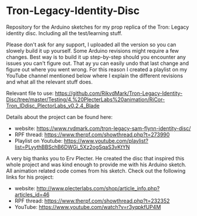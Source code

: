 # Tron-Legacy-Identity-Disc
Repository for the Arduino sketches for my prop replica of the Tron: Legacy identity disc. Including all the test/learning stuff. 

Please don't ask for any support, I uploaded all the version so you can slowely build it up yourself. 
Some Arduino revisions might require a few changes. Best way is to build it up step-by-step should you encounter any issues you can't figure out. That ay yu can easily undo that last change and figure out where you went wrong.
For this reason I created a playlist on my YouTube channel mentioned below where I explain the different revisions and what all the relevant stuff does.

Relevant file to use:
https://github.com/RikvdMark/Tron-Legacy-Identity-Disc/tree/master/Testing/4.%20PlecterLabs%20animation/RiCor-Tron_IDdisc_PlectorLabs_v0.2.4_Blade

Details about the project can be found here:
- website: https://www.rvdmark.com/tron-legacy-sam-flynn-identity-disc/
- RPF thread: https://www.therpf.com/showthread.php?t=273990
- Playlist on Youtube: https://www.youtube.com/playlist?list=PLyythBBSchB6DWGi_5Xz2ogSqaS3vKtYN

A very big thanks you to Erv Plecter. He created the disc that inspired this whole project and was kind enough to provide me with his Arduino sketch. All animation related code comes from his sketch. 
Check out the following links for his project:
- website: http://www.plecterlabs.com/shop/article_info.php?articles_id=46
- RPF thread: https://www.therpf.com/showthread.php?t=232352
- YouTube: https://www.youtube.com/watch?v=r3yqpkfUP4M
